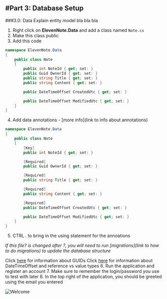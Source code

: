 #Part 3: Database Setup
---
###3.0: Data
Explain entity model bla bla bla
1. Right click on **ElevenNote.Data** and add a class named `Note.cs`
2. Make this class public
3. Add this code
```cs
namespace ElevenNote.Data
{
    public class Note
    {
        public int NoteId { get; set: }
        public Guid OwnerId { get; set: }
        public string Title { get; set: }
        public string Content { get; set: }

        public DateTimeOffset CreatedUtc { get; set: }

        public DateTimeOffset ModifiedUtc { get; set: }
    }
}
```
4. Add data annotations - [more info](link to info about annotations)
```cs
namespace ElevenNote.Data
{
    public class Note
    {
        [Key]
        public int NoteId { get; set: }

        [Required]
        public Guid OwnerId { get; set: }

        [Required]
        public string Title { get; set: }

        [Required]
        public string Content { get; set: }

        [Required]
        public DateTimeOffset CreatedUtc { get; set: }

        public DateTimeOffset ModifiedUtc { get; set: }
    }
}
```
5. CTRL . to bring in the using statement for the annoations

*If this file? is changed after ?, you will need to run [migrations](link to how to do migrations) to update the database structure*

Click [here](3.0a-GUIDInfo.md) for information about GUIDs
Click [here](3.0b-Types.md) for information about DateTimeOffset and reference vs value types
6. Run the application and register an account
7. Make sure to remember the login/password you use to test with later
8. In the top right of the application, you should be greeted using the email you entered

![Welcome](/assets/3.0-A.png)
